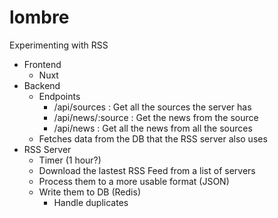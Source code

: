 # lombre
Experimenting with RSS

* Frontend
  - Nuxt 
* Backend
  - Endpoints
    - /api/sources : Get all the sources the server has
    - /api/news/:source : Get the news from the source
    - /api/news : Get all the news from all the sources
  - Fetches data from the DB that the RSS server also uses
* RSS Server
  - Timer (1 hour?)
  - Download the lastest RSS Feed from a list of servers
  - Process them to a more usable format (JSON)
  - Write them to DB (Redis)
    - Handle duplicates